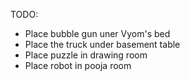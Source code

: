 

TODO:
 - Place bubble gun uner Vyom's bed
 - Place the truck under basement table
 - Place puzzle in drawing room
 - Place robot in pooja room

 